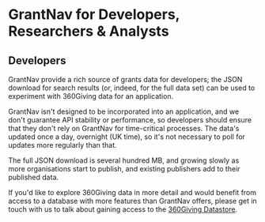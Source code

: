 GrantNav for Developers, Researchers & Analysts
===============================================

## Developers

GrantNav provide a rich source of grants data for developers; the JSON download for search results (or, indeed, for the full data set) can be used to experiment with 360Giving data for an application. 

GrantNav isn't designed to be incorporated into an application, and we don't guarantee API stability or performance, so developers should ensure that they don't rely on GrantNav for time-critical processes. The data's updated once a day, overnight (UK time), so it's not necessary to poll for updates more regularly than that. 

The full JSON download is several hundred MB, and growing slowly as more organisations start to publish, and existing publishers add to their published data.

If you'd like to explore 360Giving data in more detail and would benefit from access to a database with more features than GrantNav offers, please get in touch with us to talk about gaining access to the [360Giving Datastore](https://www.threesixtygiving.org/data/360giving-datastore/). 